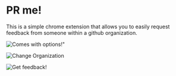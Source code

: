 # PR me!

This is a simple chrome extension that allows you to easily request feedback from someone within a github organization.

![Comes with options!"](https://www.evernote.com/shard/s129/sh/193213e5-cc65-49d6-8275-05dcaf3e7bb0/00b7a2074c4d8c26e9b7618a9266939d "Comes with options!")

![Change Organization](https://api.monosnap.com/image/download?id=0bJbfGeQoZToxuOFu1z2gGYiS0toM6png "Change Organization")

![Get feedback!](https://api.monosnap.com/image/download?id=rreR2Bb9Y6FWW1HfucVZP6TOjzrfbW "Get feedback!")
